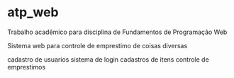 # atp_web
Trabalho acadêmico para disciplina de Fundamentos de Programação Web

Sistema web para controle de emprestimo de coisas diversas

cadastro de usuarios
sistema de login
cadastros de itens
controle de emprestimos
